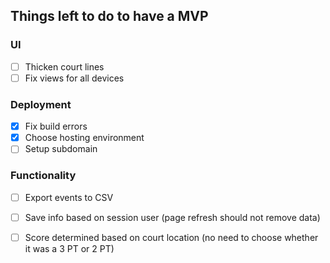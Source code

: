 ## Things left to do to have a MVP

### UI
- [ ] Thicken court lines
- [ ] Fix views for all devices

### Deployment
- [x] Fix build errors
- [x] Choose hosting environment
- [ ] Setup subdomain

### Functionality
- [ ] Export events to CSV
- [ ] Save info based on session user (page refresh should not remove data)
- [ ] Score determined based on court location (no need to choose whether it was a 3 PT or 2 PT)


